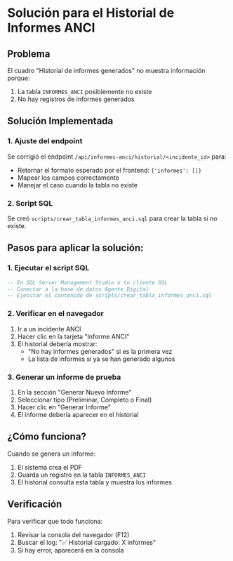 # Solución para el Historial de Informes ANCI

## Problema
El cuadro "Historial de informes generados" no muestra información porque:
1. La tabla `INFORMES_ANCI` posiblemente no existe
2. No hay registros de informes generados

## Solución Implementada

### 1. Ajuste del endpoint
Se corrigió el endpoint `/api/informes-anci/historial/<incidente_id>` para:
- Retornar el formato esperado por el frontend: `{'informes': []}`
- Mapear los campos correctamente
- Manejar el caso cuando la tabla no existe

### 2. Script SQL
Se creó `scripts/crear_tabla_informes_anci.sql` para crear la tabla si no existe.

## Pasos para aplicar la solución:

### 1. Ejecutar el script SQL
```sql
-- En SQL Server Management Studio o tu cliente SQL
-- Conectar a la base de datos Agente_Digital
-- Ejecutar el contenido de scripts/crear_tabla_informes_anci.sql
```

### 2. Verificar en el navegador
1. Ir a un incidente ANCI
2. Hacer clic en la tarjeta "Informe ANCI"
3. El historial debería mostrar:
   - "No hay informes generados" si es la primera vez
   - La lista de informes si ya se han generado algunos

### 3. Generar un informe de prueba
1. En la sección "Generar Nuevo Informe"
2. Seleccionar tipo (Preliminar, Completo o Final)
3. Hacer clic en "Generar Informe"
4. El informe debería aparecer en el historial

## ¿Cómo funciona?

Cuando se genera un informe:
1. El sistema crea el PDF
2. Guarda un registro en la tabla `INFORMES_ANCI`
3. El historial consulta esta tabla y muestra los informes

## Verificación
Para verificar que todo funciona:
1. Revisar la consola del navegador (F12)
2. Buscar el log: "✅ Historial cargado: X informes"
3. Si hay error, aparecerá en la consola